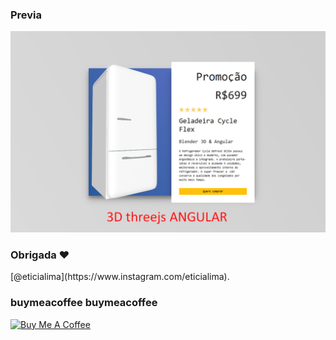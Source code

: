 ### Previa
 
<img src="demo.png?raw=true"/> 

### Obrigada ❤️
<p>[@eticialima](https://www.instagram.com/eticialima).</p> 
 
###  buymeacoffee buymeacoffee 
<a href="https://www.buymeacoffee.com/leticialima" target="_blank">
  <img src="https://cdn.buymeacoffee.com/buttons/default-red.png" alt="Buy Me A Coffee" height="40" width="170">
</a> 
